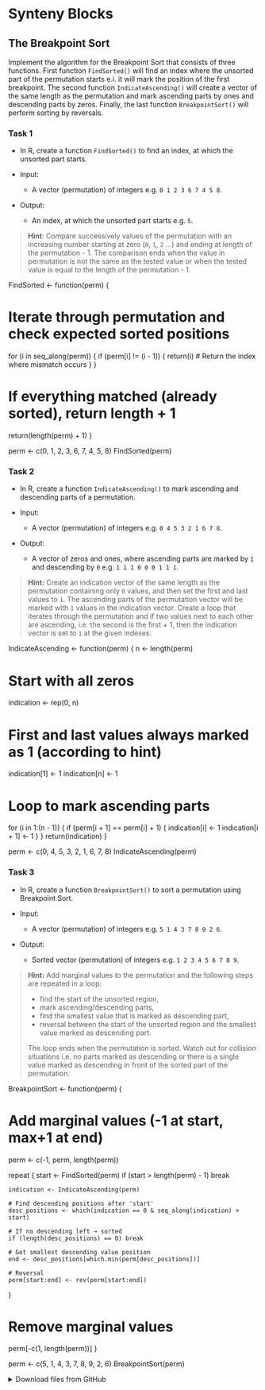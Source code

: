 # Synteny Blocks

## The Breakpoint Sort
Implement the algorithm for the Breakpoint Sort that consists of three functions. First function `FindSorted()` will
find an index where the unsorted part of the permutation starts e.i. it will mark the position of the first breakpoint. 
The second function `IndicateAscending()` will create a vector of the same length as the permutation and mark ascending 
parts by ones and descending parts by zeros. Finally, the last function `BreakpointSort()` will perform sorting by 
reversals.

### Task 1
* In R, create a function `FindSorted()` to find an index, at which the unsorted part starts.

* Input:
    * A vector (permutation) of integers e.g. `0 1 2 3 6 7 4 5 8`.

* Output:
    * An index, at which the unsorted part starts e.g. `5`.

> **Hint**: 
> Compare successively values of the permutation with an increasing number starting at zero (`0`, `1`, `2` ...) 
> and ending at length of the permutation - 1. The comparison ends when the value in permutation is not the same as 
> the tested value or when the tested value is equal to the length of the permutation - 1.

FindSorted <- function(perm) {
  # Iterate through permutation and check expected sorted positions
  for (i in seq_along(perm)) {
    if (perm[i] != (i - 1)) {
      return(i)  # Return the index where mismatch occurs
    }
  }
  
  # If everything matched (already sorted), return length + 1
  return(length(perm) + 1)
}

perm <- c(0, 1, 2, 3, 6, 7, 4, 5, 8)
FindSorted(perm)


### Task 2
* In R, create a function `IndicateAscending()` to mark ascending and descending parts of a permutation.

* Input:
    * A vector (permutation) of integers e.g. `0 4 5 3 2 1 6 7 8`.

* Output:
    * A vector of zeros and ones, where ascending parts are marked by `1` and descending by `0` e.g. `1 1 1 0 0 0 1 1 1`.

> **Hint:**
> Create an indication vector of the same length as the permutation containing only `0` values, and then set the first
> and last values to `1`. The ascending parts of the permutation vector will be marked with `1` values in the indication
> vector. Create a loop that iterates through the permutation and if two values next to each other are ascending, 
> i.e. the second is the first + 1, then the indication vector is set to `1` at the given indexes.

IndicateAscending <- function(perm) {
  n <- length(perm)
  
  # Start with all zeros
  indication <- rep(0, n)
  
  # First and last values always marked as 1 (according to hint)
  indication[1] <- 1
  indication[n] <- 1
  
  # Loop to mark ascending parts
  for (i in 1:(n - 1)) {
    if (perm[i + 1] == perm[i] + 1) {
      indication[i] <- 1
      indication[i + 1] <- 1
    }
  }
  return(indication)
}

perm <- c(0, 4, 5, 3, 2, 1, 6, 7, 8)
IndicateAscending(perm)


### Task 3
* In R, create a function `BreakpointSort()` to sort a permutation using Breakpoint Sort.

* Input:
    * A vector (permutation) of integers e.g. `5 1 4 3 7 8 9 2 6`.

* Output:
    * Sorted vector (permutation) of integers e.g. `1 2 3 4 5 6 7 8 9`.

> **Hint:** Add marginal values to the permutation and the following steps are repeated in a loop:
> * find the start of the unsorted region,
> * mark ascending/descending parts,
> * find the smallest value that is marked as descending part,
> * reversal between the start of the unsorted region and the smallest value marked as descending part.
>
> The loop ends when the permutation is sorted. Watch out for collision situations i.e. no parts marked as descending 
> or there is a single value marked as descending in front of the sorted part of the permutation.

BreakpointSort <- function(perm) {
  # Add marginal values (-1 at start, max+1 at end)
  perm <- c(-1, perm, length(perm))
  
  repeat {
    start <- FindSorted(perm)
    if (start > length(perm) - 1) break
    
    indication <- IndicateAscending(perm)
    
    # Find descending positions after 'start'
    desc_positions <- which(indication == 0 & seq_along(indication) > start)
    
    # If no descending left → sorted
    if (length(desc_positions) == 0) break
    
    # Get smallest descending value position
    end <- desc_positions[which.min(perm[desc_positions])]
    
    # Reversal
    perm[start:end] <- rev(perm[start:end])
  }
  
  # Remove marginal values
  perm[-c(1, length(perm))]
}

perm <- c(5, 1, 4, 3, 7, 8, 9, 2, 6)
BreakpointSort(perm)




<details>
<summary>Download files from GitHub</summary>
<details>
<summary>Basic Git settings</summary>

> * Configure the Git editor
>     ```bash
>     git config --global core.editor notepad
>     ```
> * Configure your name and email address
>     ```bash
>     git config --global user.name "Zuzana Nova"
>     git config --global user.email z.nova@vut.cz
>     ```
> * Check current settings
>     ```bash
>     git config --global --list
>     ```
>
</details>

* Create a fork on your GitHub account. 
  On the GitHub page of this repository find a <kbd>Fork</kbd> button in the upper right corner.
  
* Clone forked repository from your GitHub page to your computer:
    ```bash
    git clone <fork repository address>
    ```
* In a local repository, set new remote for a project repository:
    ```bash
    git remote add upstream https://github.com/mpa-prg/exercise_08.git
    ```

#### Send files to GitHub
Create a new commit and send new changes to your remote repository.
* Add file to a new commit.
    ```bash
    git add <file_name>
    ```
* Create a new commit, enter commit message, save the file and close it.
    ```bash
    git commit
    ```
* Send a new commit to your GitHub repository.
    ```bash
    git push origin main
    ```

</details>


